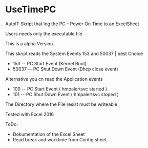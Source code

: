 # UseTimePC
AutoIT Skript that log the PC - Power On Time to an ExcelSheet

Users needs only the executable file 

This is a alpha Version. 

This skript reads the System Events 153 and 50037 | best Choice 

* 153 -- PC Start Event (Kernel Boot)
* 50037 -- PC Shut Down Event (Dhcp close event)

Alternative you cn read the Application events
*  100 -- PC Start Event  ( hmpalertsvc started )
*  101 -- PC Shut Down Event ( hmpalertsvc stoped )

The Directory where the File resist must be writeable

Tested with Excel 2016 

ToDo: 
  * Dokumentation of the Excel Sheet
  * Read break and worktime from Config sheet. 
  
  

